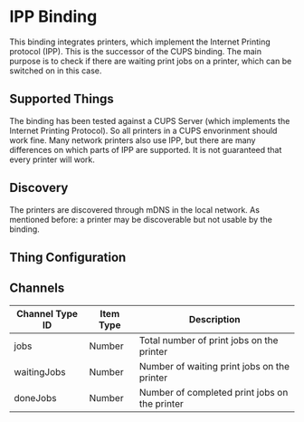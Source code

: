 # IPP Binding

This binding integrates printers, which implement the Internet Printing protocol (IPP). This is the successor of the CUPS binding.
The main purpose is to check if there are waiting print jobs on a printer, which can be switched on in this case.

## Supported Things

The binding has been tested against a CUPS Server (which implements the Internet Printing Protocol).
So all printers in a CUPS envorinment should work fine. Many network printers also use IPP,
but there are many differences on which parts of IPP are supported. It is not guaranteed that every printer will work.

## Discovery

The printers are discovered through mDNS in the local network. As mentioned before: a printer may be discoverable but not
usable by the binding.

## Thing Configuration

## Channels

| Channel Type ID | Item Type | Description                                   |
| --------------- | --------- | --------------------------------------------- |
| jobs            | Number    | Total number of print jobs on the printer     |
| waitingJobs     | Number    | Number of waiting print jobs on the printer   |
| doneJobs        | Number    | Number of completed print jobs on the printer |

<!-- TODO Create example
## Full Example -->
